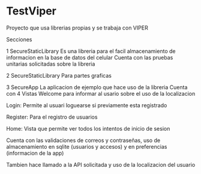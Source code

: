 # TestViper
Proyecto que usa librerias propias y se trabaja con VIPER


Secciones

1 SecureStaticLibrary
Es una libreria para el facil almacenamiento de informacion en la base de datos del celular
Cuenta con las pruebas unitarias solicitadas sobre la libreria

2 SecureStaticLibrary
Para partes graficas

3 SecureApp
La aplicacion de ejemplo que hace uso de la libreria
Cuenta con 4 Vistas
Welcome para informar al usario sobre el uso de la localizacion

Login: Permite al usuari loguearse si previamente esta registrado

Register: Para el registro de usuarios

Home: Vista que permite ver todos los intentos de inicio de sesion 

Cuenta con las validaciones de correos y contraseñas, uso de almacenamiento en sqlite (usuarios y accesos) y en preferencias (informacion de la app)

Tambien hace llamado a la API solicitada y uso de la localizacion del usuario
